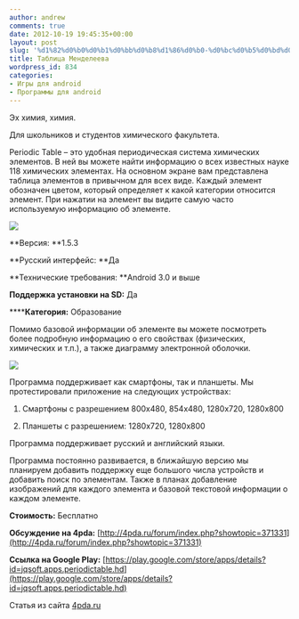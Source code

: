 ```yaml
---
author: andrew
comments: true
date: 2012-10-19 19:45:35+00:00
layout: post
slug: '%d1%82%d0%b0%d0%b1%d0%bb%d0%b8%d1%86%d0%b0-%d0%bc%d0%b5%d0%bd%d0%b4%d0%b5%d0%bb%d0%b5%d0%b5%d0%b2%d0%b0'
title: Таблица Менделеева
wordpress_id: 834
categories:
- Игры для android
- Программы для android
---
```


Эх химия, химия.





Для школьников и студентов химического факультета.





Periodic Table – это удобная периодическая система химических элементов. В ней вы можете найти информацию о всех известных науке 118 химических элементах. На основном экране вам представлена таблица элементов в привычном для всех виде. Каждый элемент обозначен цветом, который определяет к какой категории относится элемент. При нажатии на элемент вы видите самую часто используемую информацию об элементе.





![](http://s.4pda.ru/wp-content/uploads/2012/10/pt1-480x270.png)

 <!-- more -->


**Версия: **1.5.3





**Русский интерфейс: **Да





**Технические требования: **Android 3.0 и выше





**Поддержка установки на SD:** Да





******Категория:** Образование









Помимо базовой информации об элементе вы можете посмотреть более подробную информацию о его свойствах (физических, химических и т.п.), а также диаграмму электронной оболочки.





![](http://s.4pda.ru/wp-content/uploads/2012/10/pt2-480x270.png)




Программа поддерживает как смартфоны, так и планшеты. Мы протестировали приложение на следующих устройствах:








  1. Смартфоны с разрешением 800x480, 854x480, 1280x720, 1280x800



  2. Планшеты с разрешением: 1280x720, 1280x800






Программа поддерживает русский и английский языки.





Программа постоянно развивается, в ближайшую версию мы планируем добавить поддержку еще большого числа устройств и добавить поиск по элементам. Также в планах добавление изображений для каждого элемента и базовой текстовой информации о каждом элементе.





**Стоимость:** Бесплатно





**Обсуждение на 4pda:** [http://4pda.ru/forum/index.php?showtopic=371331](http://4pda.ru/forum/index.php?showtopic=371331)





**Ссылка на Google Play:** [https://play.google.com/store/apps/details?id=jqsoft.apps.periodictable.hd](https://play.google.com/store/apps/details?id=jqsoft.apps.periodictable.hd)





Статья из сайта [4pda.ru](http://4pda.ru/2012/10/17/74929/)
